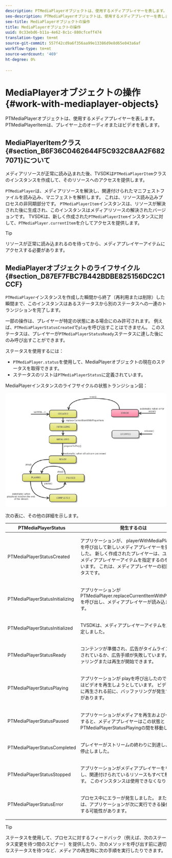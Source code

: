 ```yaml
---
description: PTMediaPlayerオブジェクトは、使用するメディアプレイヤーを表します。 PTMediaPlayerItemは、プレイヤー上のオーディオまたはビデオを表します。
seo-description: PTMediaPlayerオブジェクトは、使用するメディアプレイヤーを表します。 PTMediaPlayerItemは、プレイヤー上のオーディオまたはビデオを表します。
seo-title: MediaPlayerオブジェクトの操作
title: MediaPlayerオブジェクトの操作
uuid: 0c33ebd6-b11a-4e62-8c1c-880cfceff474
translation-type: tm+mt
source-git-commit: 557f42cd9a6f356aa99e13386d9e8d65e043a6af
workflow-type: tm+mt
source-wordcount: '469'
ht-degree: 0%

---
```



# MediaPlayerオブジェクトの操作{#work-with-mediaplayer-objects}

PTMediaPlayerオブジェクトは、使用するメディアプレイヤーを表します。 PTMediaPlayerItemは、プレイヤー上のオーディオまたはビデオを表します。

## MediaPlayerItemクラス{#section_B6F36C0462644F5C932C8AA2F6827071}について

メディアリソースが正常に読み込まれた後、TVSDKは`PTMediaPlayerItem`クラスのインスタンスを作成して、そのリソースへのアクセスを提供します。

`PTMediaPlayer`は、メディアリソースを解決し、関連付けられたマニフェストファイルを読み込み、マニフェストを解析します。 これは、リソース読み込みプロセスの非同期部分です。 `PTMediaPlayerItem`インスタンスは、リソースが解決された後に生成され、このインスタンスはメディアリソースの解決されたバージョンです。 TVSDKは、新しく作成された`PTMediaPlayerItem`インスタンスに対して、`PTMediaPlayer.currentItem`を介してアクセスを提供します。

>[!TIP]
>
>リソースが正常に読み込まれるのを待ってから、メディアプレイヤーアイテムにアクセスする必要があります。

## MediaPlayerオブジェクトのライフサイクル{#section_D87EF7FBC7B442BDBE825156DC2C1CCF}

`PTMediaPlayer`インスタンスを作成した瞬間から終了（再利用または削除）した瞬間まで、このインスタンスはあるステータスから別のステータスへの一連のトランジションを完了します。

一部の操作は、プレイヤーが特定の状態にある場合にのみ許可されます。 例えば、`PTMediaPlayerStatusCreated`で`play`を呼び出すことはできません。 このステータスは、プレイヤーが`PTMediaPlayerStatusReady`ステータスに達した後にのみ呼び出すことができます。

ステータスを使用するには：

* `PTMediaPlayer.status`を使用して、MediaPlayerオブジェクトの現在のステータスを取得できます。
* ステータスのリストは`PTMediaPlayerStatus`に定義されています。

MediaPlayerインスタンスのライフサイクルの状態トランジション図：
<!--<a id="fig_1C55DE3F186F4B36AFFDCDE90379534C"></a>-->

![](assets/player-state-transitions-diagram-ios2_web.png)

次の表に、その他の詳細を示します。

<table id="table_426F0093E4214EA88CD72A7796B58DFD"> 
 <thead> 
  <tr> 
   <th colname="col1" class="entry"><b>PTMediaPlayerStatus</b></th> 
   <th colname="col2" class="entry"><b>発生するのは</b> </th> 
  </tr> 
 </thead>
 <tbody> 
  <tr> 
   <td colname="col1"> <p><span class="codeph"> PTMediaPlayerStatusCreated</span> </p> </td> 
   <td colname="col2"> <p>アプリケーションが、<span class="codeph"> playerWithMediaPlayerItem</span>を呼び出して新しいメディアプレイヤーを要求しました。 新しく作成されたプレイヤーは、ユーザーがメディアプレイヤーアイテムを指定するのを待っています。 これは、メディアプレイヤーの初期ステータスです。 </p> </td> 
  </tr> 
  <tr> 
   <td colname="col1"> <p> <span class="codeph"> PTMediaPlayerStatusInitializing</span> </p> </td> 
   <td colname="col2"> <p>アプリケーションが<span class="codeph"> PTMediaPlayer.replaceCurrentItemWithPlayerItem</span>を呼び出し、メディアプレイヤーが読み込まれます。 </p> </td> 
  </tr> 
  <tr> 
   <td colname="col1"> <p><span class="codeph"> PTMediaPlayerStatusInitialized</span> </p> </td> 
   <td colname="col2"> <p>TVSDKは、メディアプレイヤーアイテムを正常に設定しました。 </p> </td> 
  </tr> 
  <tr> 
   <td colname="col1"> <p> <span class="codeph"> PTMediaPlayerStatusReady</span> </p> </td> 
   <td colname="col2"> <p>コンテンツが準備され、広告がタイムラインに挿入されているか、広告手順が失敗しています。 バッファリングまたは再生が開始できます。 </p> </td> 
  </tr> 
  <tr> 
   <td colname="col1"> <p><span class="codeph"> PTMediaPlayerStatusPlaying</span> </p> </td> 
   <td colname="col2"> <p>アプリケーションが<span class="codeph"> play</span>を呼び出したので、TVSDKはビデオを再生しようとしています。 ビデオが実際に再生される前に、バッファリングが発生する場合があります。 </p> </td> 
  </tr> 
  <tr> 
   <td colname="col1"> <p><span class="codeph"> PTMediaPlayerStatusPaused</span> </p> </td> 
   <td colname="col2"> <p>アプリケーションがメディアを再生および一時停止すると、メディアプレイヤーはこの状態と<span class="codeph"> PTMediaPlayerStatusPlaying</span>の間を移動します。 </p> </td> 
  </tr> 
  <tr> 
   <td colname="col1"> <p><span class="codeph"> PTMediaPlayerStatusCompleted</span> </p> </td> 
   <td colname="col2"> <p>プレイヤーがストリームの終わりに到達し、再生が停止しました。 </p> </td> 
  </tr> 
  <tr> 
   <td colname="col1"> <p><span class="codeph"> PTMediaPlayerStatusStopped</span> </p> </td> 
   <td colname="col2"> <p>アプリケーションがメディアプレイヤーをリリースし、関連付けられているリソースもすべて解放します。 このインスタンスは使用できなくなります </p> </td> 
  </tr> 
  <tr> 
   <td colname="col1"> <p><span class="codeph"> PTMediaPlayerStatusError</span> </p> </td> 
   <td colname="col2"> <p>プロセス中にエラーが発生しました。 また、エラーは、アプリケーションが次に実行できる操作に影響する可能性があります。 </p> </td> 
  </tr> 
 </tbody> 
</table>

>[!TIP]
>
>ステータスを使用して、プロセスに対するフィードバック（例えば、次のステータス変更を待つ間のスピナー）を提供したり、次のメソッドを呼び出す前に適切なステータスを待つなど、メディアの再生時に次の手順を実行したりできます。